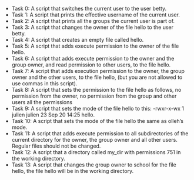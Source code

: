 * Task 0: A script that switches the current user to the user betty.
* Task 1: A script that prints the effective username of the current user.
* Task 2: A script that prints all the groups the current user is part of.
* Task 3: A script that changes the owner of the file hello to the user betty.
* Task 4: A script that creates an empty file called hello.
* Task 5: A script that adds execute permission to the owner of the file hello.
* Task 6: A script that adds execute permission to the owner and the group owner, and read permission to other users, to the file           hello.
* Task 7: A script that adds execution permission to the owner, the group owner and the other users, to the file hello, (but you
          are  not allowed to use commas in this script).
* Task 8: A script that sets the permission to the file hello as follows, no permission from the owner, no permission from the 
          group and other users all the permissions
* Task 9: A script that sets the mode of the file hello to this: -rwxr-x-wx 1 julien julien 23 Sep 20 14:25 hello.
* Task 10: A script that sets the mode of the file hello the same as olleh’s mode.
* Task 11: A script that adds execute permission to all subdirectories of the current directory for the owner, the group owner and           all other users. Regular files should not be changed.
* Task 12: A script that a directory called my_dir with permissions 751 in the working directory.
* Task 13: A script that changes the group owner to school for the file hello, the file hello will be in the working directory.
